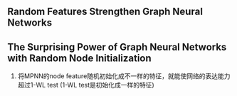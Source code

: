 ## Random Features Strengthen Graph Neural Networks
## The Surprising Power of Graph Neural Networks with Random Node Initialization

1. 将MPNN的node feature随机初始化成不一样的特征，就能使网络的表达能力超过1-WL test (1-WL test是初始化成一样的特征)